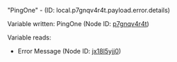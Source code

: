 "PingOne" - (ID: local.p7gnqv4r4t.payload.error.details)

Variable written:
PingOne (Node ID: [p7gnqv4r4t](../nodes/p7gnqv4r4t.md))

Variable reads:
* Error Message (Node ID: [jx18l5yjj0](../nodes/jx18l5yjj0.md))
